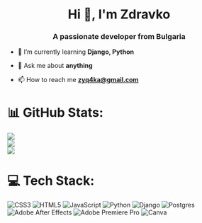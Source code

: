 <h1 align="center">Hi 👋, I'm Zdravko</h1>
<h3 align="center">A passionate developer from Bulgaria</h3>

- 🌱 I’m currently learning **Django, Python**

- 💬 Ask me about **anything**

- 📫 How to reach me **zyq4ka@gmail.com**
  
# 📊 GitHub Stats:
![](https://github-readme-stats.vercel.app/api?username=ZdravkoIvanovBG&theme=merko&hide_border=false&include_all_commits=false&count_private=false)<br/>
![](https://github-readme-streak-stats.herokuapp.com/?user=ZdravkoIvanovBG&theme=merko&hide_border=false)<br/>
![](https://github-readme-stats.vercel.app/api/top-langs/?username=ZdravkoIvanovBG&theme=merko&hide_border=false&include_all_commits=false&count_private=false&layout=compact)

# 💻 Tech Stack:
![CSS3](https://img.shields.io/badge/css3-%231572B6.svg?style=for-the-badge&logo=css3&logoColor=white) ![HTML5](https://img.shields.io/badge/html5-%23E34F26.svg?style=for-the-badge&logo=html5&logoColor=white) ![JavaScript](https://img.shields.io/badge/javascript-%23323330.svg?style=for-the-badge&logo=javascript&logoColor=%23F7DF1E) ![Python](https://img.shields.io/badge/python-3670A0?style=for-the-badge&logo=python&logoColor=ffdd54) ![Django](https://img.shields.io/badge/django-%23092E20.svg?style=for-the-badge&logo=django&logoColor=white) ![Postgres](https://img.shields.io/badge/postgres-%23316192.svg?style=for-the-badge&logo=postgresql&logoColor=white) ![Adobe After Effects](https://img.shields.io/badge/Adobe%20After%20Effects-9999FF.svg?style=for-the-badge&logo=Adobe%20After%20Effects&logoColor=white) ![Adobe Premiere Pro](https://img.shields.io/badge/Adobe%20Premiere%20Pro-9999FF.svg?style=for-the-badge&logo=Adobe%20Premiere%20Pro&logoColor=white) ![Canva](https://img.shields.io/badge/Canva-%2300C4CC.svg?style=for-the-badge&logo=Canva&logoColor=white)
